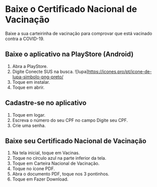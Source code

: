 # Baixe o Certificado Nacional de Vacinação

Baixe a sua carteirinha de vacinação para comprovar que está vacinado contra a COVID-19. 

## Baixe o aplicativo na PlayStore (Android)

1. Abra a PlayStore.
2. Digite Conecte SUS na busca. ![lupa]https://icones.pro/pt/icone-de-lupa-simbolo-png-preto/
3. Toque em instalar.
4. Toque em abrir.

## Cadastre-se no aplicativo

1. Toque em logar.
2. Escreva o número do seu CPF no campo Digite seu CPF.
3. Crie uma senha.

## Baixe seu Certificado Nacional de Vacinação

1. Na tela inicial, toque em Vacinas.
2. Toque no círculo azul na parte inferior da tela.
3. Toque em Carteira Nacional de Vacinação.
4. Toque no ícone PDF.
5. Abra o documento PDF, toque nos 3 pontinhos.
6. Toque em Fazer Download.


